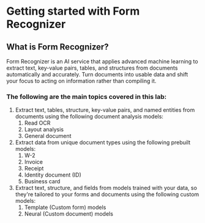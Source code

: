 # Getting started with Form Recognizer

## What is Form Recognizer?
Form Recognizer is an AI service that applies advanced machine learning to extract text, key-value pairs, tables, and structures from documents automatically and accurately. Turn documents into usable data and shift your focus to acting on information rather than compiling it.

### The following are the main topics covered in this lab:
1. Extract text, tables, structure, key-value pairs, and named entities from documents using the following document analysis models:
    1. Read OCR
    2. Layout analysis
    3. General document
2. Extract data from unique document types using the following prebuilt models:
    1. W-2
    2. Invoice
    3. Receipt
    4. Identity document (ID)
    5. Business card
3. Extract text, structure, and fields from models trained with your data, so they're tailored to your forms and documents using the following custom models:
    1. Template (Custom form) models
    2. Neural (Custom document) models